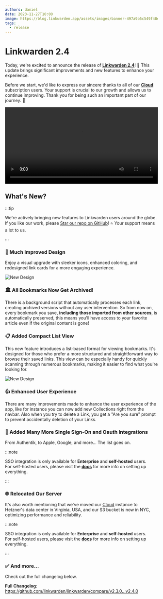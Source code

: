 ```yaml
---
authors: daniel
date: 2023-11-27T10:00
image: https://blog.linkwarden.app/assets/images/banner-497a9b5c549f48e5903f7eddf7bffa01.jpeg
tags:
  - release
---
```


# Linkwarden 2.4

Today, we're excited to announce the release of **[Linkwarden 2.4](https://github.com/linkwarden/linkwarden)**! 🥳 This update brings significant improvements and new features to enhance your experience.

Before we start, we'd like to express our sincere thanks to all of our **[Cloud](https://linkwarden.app/#pricing)** subscription users. Your support is crucial to our growth and allows us to continue improving. Thank you for being such an important part of our journey. 🚀

<!-- ![Launch image](/assets/v2.4/banner.jpeg) -->

<video controls width="100%">
  <source src="/assets/v2.4/demo_vid.mp4"/>
</video>

<!--truncate-->

## What's New?

:::tip

We're actively bringing new features to Linkwarden users around the globe. If you like our work, please [Star our repo on GitHub](https://github.com/linkwarden/linkwarden)! ⭐️ Your support means a lot to us.

:::

### 🎨 Much Improved Design

Enjoy a visual upgrade with sleeker icons, enhanced coloring, and redesigned link cards for a more engaging experience.

![New Design](/assets/v2.4/card_view.png)

### 🏛️ All Bookmarks Now Get Archived!

There is a background script that automatically processes each link, creating archived versions without any user intervention. So from now on, every bookmark you save, **including those imported from other sources**, is automatically preserved, this means you'll have access to your favorite article even if the original content is gone!

### 📋 Added Compact List View

This new feature introduces a list-based format for viewing bookmarks. It's designed for those who prefer a more structured and straightforward way to browse their saved links. This view can be especially handy for quickly scanning through numerous bookmarks, making it easier to find what you're looking for.

![New Design](/assets/v2.4/list_view.png)

### 👍 Enhanced User Experience

There are many improvements made to enhance the user experience of the app, like for instance you can now add new Collections right from the navbar. Also when you try to delete a Link, you get a "Are you sure" prompt to prevent accidentally deletion of your Links.

### 🔐 Added Many More Single Sign-On and Oauth Integrations

From Authentik, to Apple, Google, and more... The list goes on.

:::note

SSO integration is only available for **Enterprise** and **self-hosted** users. <br/>
For self-hosted users, please visit the **[docs](https://docs.linkwarden.app/self-hosting/sso-oauth)** for more info on setting up everything.

:::

### 🌐 Relocated Our Server

It's also worth mentioning that we've moved our [Cloud](https://linkwarden.app/#pricing) instance to Hetzner's data center in Virginia, USA, and our S3 bucket is now in NYC, optimizing performance and reliability.

:::note

SSO integration is only available for **Enterprise** and **self-hosted** users. <br/>
For self-hosted users, please visit the **[docs](https://docs.linkwarden.app/self-hosting/sso-oauth)** for more info on setting up everything.

:::

### ✅ And more...

Check out the full changelog below.

**Full Changelog**: https://github.com/linkwarden/linkwarden/compare/v2.3.0...v2.4.0
